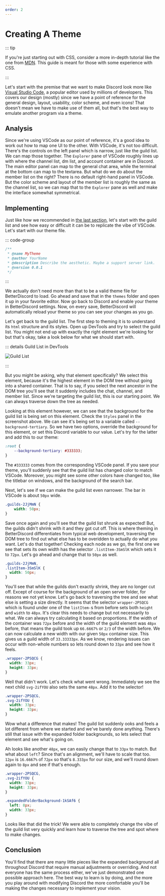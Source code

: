 ```yaml
---
order: 2
---
```


# Creating A Theme

::: tip

If you're just starting out with CSS, consider a more in-depth tutorial like the one from [MDN](https://developer.mozilla.org/en-US/docs/Learn/Getting_started_with_the_web/CSS_basics). This guide is meant for those with some experience with CSS.

:::

Let's start with the premise that we want to make Discord look more like [Visual Studio Code](https://code.visualstudio.com/), a popular editor used by millions of developers. This covers our design (mostly) since we have a point of reference for the general design, layout, usability, color scheme, and even icons! That doesn't mean we have to make use of them all, but that's the best way to emulate another program via a theme.

## Analysis

Since we're using VSCode as our point of reference, it's a good idea to work out how to map one UI to the other. With VSCode, it's not too difficult. There's the controls on the left panel which is narrow, just like the guild list. We can map those together. The `Explorer` pane of VSCode roughly lines up with where the channel list, dm list, and account container are in Discord. The main editor panel can map to the general chat area, while the terminal at the bottom can map to the textarea. But what do we do about the member list on the right? There is no default right-hand panel in VSCode. But the color scheme and layout of the member list is roughly the same as the channel list, so we can map that to the `Explorer` pane as well and make the interface somewhat symmetrical.

## Implementing

Just like how we recommended in [the last section](./process.md#code-structure--strategy), let's start with the guild list and see how easy or difficult it can be to replicate the vibe of VSCode. Let's start with our theme file.

::: code-group
```js [MyTheme.theme.css]
/**
 * @name MyTheme
 * @author YourName
 * @description Describe the aesthetic. Maybe a support server link.
 * @version 0.0.1
 */
```
:::

We actually don't need more than that to be a valid theme file for BetterDiscord to load. Go ahead and save that in the `themes` folder and open it up in your favorite editor. Now go back to Discord and enable your theme in BetterDiscord settings. Now, on every save, BetterDiscord will automatically reload your theme so you can see your changes as you go.

Let's get back to the guild list. The first step to theming it is to understand its `html` structure and its styles. Open up DevTools and try to select the guild list. You might not end up with exactly the right element we're looking for but that's okay, take a look below for what we should start with.

::: details Guild List in DevTools

![Guild List](./img/guild_list.png)

:::

But you might be asking, why that element specifically? We select this element, because it's the highest element in the DOM tree without going into a shared container. That is to say, if you select the next ancestor in the DOM tree you'll see that it suddenly includes the chat, channel, and member list. Since we're targeting the guild list, this is our starting point. We can always traverse down the tree as needed.

Looking at this element however, we can see that the background for the guild list is being set on this element. Check the `Styles` panel in the screenshot above. We can see it's being set to a variable called `--background-tertiary`. So we have two options, override the background for this element, or set this Discord variable to our value. Let's try for the latter and add this to our theme:

```css
:root {
    --background-tertiary: #333333;
}
```

The `#333333` comes from the corresponding VSCode panel. If you save your theme, you'll suddenly see that the guild list has changed color to match VSCode. Moreover, you might see some other colors have changed too, like the titlebar on windows, and the background of the search bar.

Next, let's see if we can make the guild list even narrower. The bar in VSCode is about `50px` wide. 

```css
.guilds-2JjMmN {
    width: 50px;
}
```

Save once again and you'll see that the guild list shrunk as expected! But, the guilds didn't shrink with it and they got cut off. This is where theming in BetterDiscord differentiates from typical web development, traversing the DOM tree to find out what else has to be overidden to actually do what you want. Let's do that together! Checking each node as we go, the first one we see that sets its own width has the selector `.listItem-3SmSlK` which sets it to `72px`. Let's go ahead and change that to `50px` as well.

```css
.guilds-2JjMmN,
.listItem-3SmSlK {
  width: 50px;
}
```

You'll see that while the guilds don't exactly shrink, they are no longer cut off. Except of course for the background of an open server folder, for reasons we not yet know. Let's go back to traversing the tree and see what else is setting a size directly. It seems that the selector `wrapper-2PSQCG` which is found under one of the `listItem-`s from before sets both `height` and `width` to `48px`. It's clear this needs to change but not necessarily to what. We can always try calculating it based on proportions. If the width of the container was `72px` before and the width of the guild element was `48px` before, that means the guild took up `66.6667%` or `2/3` of the width before. We can now calculate a new width with our given `50px` container size. This gives us a guild width of `33.33333px`. As we know, rendering issues can occur with non-whole numbers so lets round down to `33px` and see how it feels.

```css
.wrapper-2PSQCG {
  width: 33px;
  height: 33px;
}
```

Well that didn't work. Let's check what went wrong. Immediately we see the next child `svg-2ifYOU` also sets the same `48px`. Add it to the selector!

```css
.wrapper-2PSQCG,
.svg-2ifYOU {
  width: 33px;
  height: 33px;
}
```

Wow what a difference that makes! The guild list suddenly ooks and feels a lot different from where we started and we've barely done anything. There's still that issue with the expanded folder backgrounds, so lets select that element and see what's going on.

Ah looks like another `48px`, we can easily change that to `33px` to match. But what about `left`? Since that's an alignment, we'll have to scale that too. `12px` is `16.6667%` of `72px` so that's `8.333px` for our size, and we'll round down again to `8px` and see if that's enough.


```css
.wrapper-2PSQCG,
.svg-2ifYOU {
  width: 33px;
  height: 33px;
}

.expandedFolderBackground-1kSAf6 {
  left: 8px;
  width: 33px;
}
```

Looks like that did the trick! We were able to completely change the vibe of the guild list very quickly and learn how to traverse the tree and spot where to make changes.


## Conclusion

You'll find that there are many little pieces like the expanded background all throughout Discord that require manual adjustments or overriding. And not everyone has the same process either, we've just demonstrated one possible approach here. The best way to learn is by doing, and the more you play around with modifying Discord the more comfortable you'll be making the changes necessary to implement your vision.